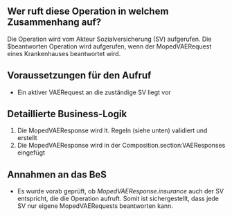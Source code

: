 ## Wer ruft diese Operation in welchem Zusammenhang auf?

Die Operation wird vom Akteur Sozialversicherung (SV) aufgerufen. Die $beantworten Operation wird aufgerufen, wenn der MopedVAERequest eines Krankenhauses beantwortet wird.

## Voraussetzungen für den Aufruf

* Ein aktiver VAERequest an die zuständige SV liegt vor

## Detaillierte Business-Logik

1. Die MopedVAEResponse wird lt. Regeln (siehe unten) validiert und erstellt
2. Die MopedVAEResponse wird in der Composition.section:VAEResponses eingefügt


## Annahmen an das BeS
* Es wurde vorab geprüft, ob *MopedVAEResponse.insurance* auch der SV entspricht, die die Operation aufruft. Somit ist sichergestellt, dass jede SV nur eigene MopedVAERequests beantworten kann.
